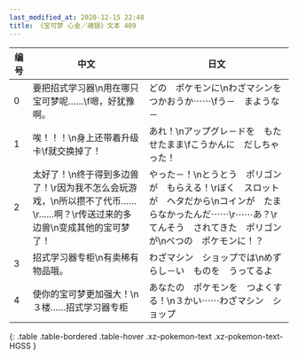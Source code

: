 ```yaml
---
last_modified_at: 2020-12-15 22:48
title: 《宝可梦 心金／魂银》文本 489
---
```

| 编号 | 中文 | 日文 |
| ---- | ---- | ---- |
| 0 | 要把招式学习器\n用在哪只宝可梦呢……\f嗯，好犹豫啊。 | どの　ポケモンに\nわざマシンを　つかおうか⋯⋯\fう－　まような－ |
| 1 | 唉！！！\n身上还带着升级卡\f就交换掉了！ | あれ！\nアップグレ－ドを　もたせたまま\fこうかんに　だしちゃった！ |
| 2 | 太好了！\n终于得到多边兽了！\r因为我不怎么会玩游戏，\n所以攒不了代币……\r……啊？\r传送过来的多边兽\n变成其他的宝可梦了！ | やった－！\nとうとう　ポリゴンが　もらえる！\rぼく　スロットが　ヘタだから\nコインが　たまらなかったんだ⋯⋯\r⋯⋯あ？\rてんそう　されてきた　ポリゴンが\nべつの　ポケモンに！？ |
| 3 | 招式学习器专柜\n有卖稀有物品哦。 | わざマシン　ショップでは\nめずらし－い　ものを　うってるよ |
| 4 | 使你的宝可梦更加强大！\n３楼……招式学习器专柜 | あなたの　ポケモンを　つよくする！\n３かい⋯⋯わざマシン　ショップ |
{: .table .table-bordered .table-hover .xz-pokemon-text .xz-pokemon-text-HGSS }